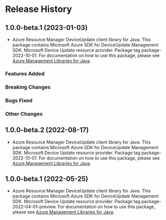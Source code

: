 # Release History

## 1.0.0-beta.1 (2023-01-03)

- Azure Resource Manager DeviceUpdate client library for Java. This package contains Microsoft Azure SDK for DeviceUpdate Management SDK. Microsoft Device Update resource provider. Package tag package-2022-10-01. For documentation on how to use this package, please see [Azure Management Libraries for Java](https://aka.ms/azsdk/java/mgmt).

### Features Added

### Breaking Changes

### Bugs Fixed

### Other Changes

## 1.0.0-beta.2 (2022-08-17)

- Azure Resource Manager DeviceUpdate client library for Java. This package contains Microsoft Azure SDK for DeviceUpdate Management SDK. Microsoft Device Update resource provider. Package tag package-2022-10-01. For documentation on how to use this package, please see [Azure Management Libraries for Java](https://aka.ms/azsdk/java/mgmt).

## 1.0.0-beta.1 (2022-05-25)

- Azure Resource Manager DeviceUpdate client library for Java. This package contains Microsoft Azure SDK for DeviceUpdate Management SDK. Microsoft Device Update resource provider. Package tag package-2022-04-01-preview. For documentation on how to use this package, please see [Azure Management Libraries for Java](https://aka.ms/azsdk/java/mgmt).

